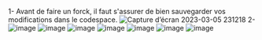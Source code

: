1- Avant de faire un forck, il faut s'assurer de bien sauvegarder vos modifications dans le codespace.
  ![Capture d’écran 2023-03-05 231218](https://user-images.githubusercontent.com/123748165/223422918-082c398d-690f-41f1-ab57-244e2427926d.png)
2-
![image](https://user-images.githubusercontent.com/123748165/223423069-5075848d-d216-4cde-b4d3-11ccb5322018.png)
![image](https://user-images.githubusercontent.com/123748165/223423165-b6cca62c-3712-48bc-b635-814285ed89eb.png)
![image](https://user-images.githubusercontent.com/123748165/223423205-f805c694-400d-46e6-9508-11cf8a6b46f6.png)
![image](https://user-images.githubusercontent.com/123748165/223423352-45882f35-e6cd-4b10-a504-75df777c04dc.png)
![image](https://user-images.githubusercontent.com/123748165/223423481-5d514170-56b0-4d05-bc51-55128f9af3b7.png)
![image](https://user-images.githubusercontent.com/123748165/223423543-fe53c9fd-5346-403d-9af6-0766d8d39a48.png)
![image](https://user-images.githubusercontent.com/123748165/223423709-17da3e93-f180-4914-a138-d6296974271d.png)
